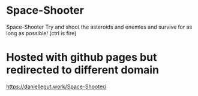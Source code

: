 # Space-Shooter
Space-Shooter
Try and shoot the asteroids and enemies and survive for as long as possible! (ctrl is fire)

# Hosted with github pages but redirected to different domain
https://daniellegut.work/Space-Shooter/
